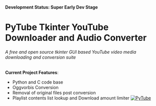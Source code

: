 **Development Status: Super Early Dev Stage**
# PyTube Tkinter YouTube Downloader and Audio Converter
###### A free and open source tkinter GUI based YouTube video media downloading and conversion suite
**Current Project Features**:
  * Python and C code base
  * Oggvorbis Conversion
  * Removal of original files post conversion
  * Playlist contents list lookup and Download amount limiter
[![PyTube](https://pythonprogramming.net/static/images/finance/python-programming-language.png)](https://github.com/dzyphr/Pytube_Tkinter_YTDownloader)

